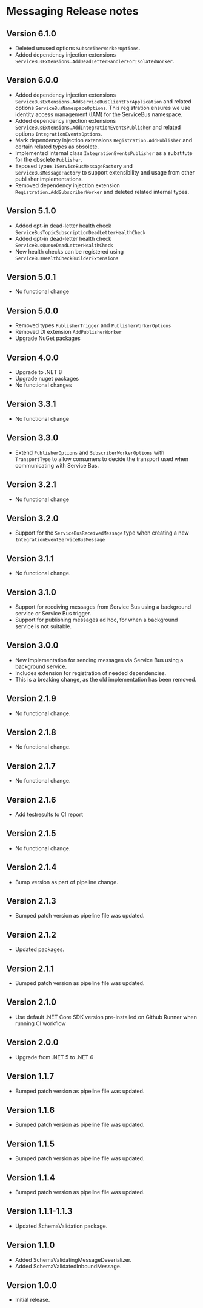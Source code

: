 # Messaging Release notes

## Version 6.1.0

- Deleted unused options `SubscriberWorkerOptions`.
- Added dependency injection extensions `ServiceBusExtensions.AddDeadLetterHandlerForIsolatedWorker`.

## Version 6.0.0

- Added dependency injection extensions `ServiceBusExtensions.AddServiceBusClientForApplication` and related options `ServiceBusNamespaceOptions`. This registration ensures we use identity access management (IAM) for the ServiceBus namespace.
- Added dependency injection extensions `ServiceBusExtensions.AddIntegrationEventsPublisher` and related options `IntegrationEventsOptions`.
- Mark dependency injection extensions `Registration.AddPublisher` and certain related types as obsolete.
- Implemented internal class `IntegrationEventsPublisher` as a substitute for the obsolete `Publisher`.
- Exposed types `IServiceBusMessageFactory` and `ServiceBusMessageFactory` to support extensibility and usage from other publisher implementations.
- Removed dependency injection extension `Registration.AddSubscriberWorker` and deleted related internal types.

## Version 5.1.0

- Added opt-in dead-letter health check `ServiceBusTopicSubscriptionDeadLetterHealthCheck`
- Added opt-in dead-letter health check `ServiceBusQueueDeadLetterHealthCheck`
- New health checks can be registered using `ServiceBusHealthCheckBuilderExtensions`

## Version 5.0.1

- No functional change

## Version 5.0.0

- Removed types `PublisherTrigger` and `PublisherWorkerOptions`
- Removed DI extension `AddPublisherWorker`
- Upgrade NuGet packages

## Version 4.0.0

- Upgrade to .NET 8
- Upgrade nuget packages
- No functional changes

## Version 3.3.1

- No functional change

## Version 3.3.0

- Extend `PublisherOptions` and `SubscriberWorkerOptions` with `TransportType` to allow consumers to decide the transport used when communicating with Service Bus.

## Version 3.2.1

- No functional change

## Version 3.2.0

- Support for the `ServiceBusReceivedMessage` type when creating a new `IntegrationEventServiceBusMessage`

## Version 3.1.1

- No functional change.

## Version 3.1.0

- Support for receiving messages from Service Bus using a background service or Service Bus trigger.
- Support for publishing messages ad hoc, for when a background service is not suitable.

## Version 3.0.0

- New implementation for sending messages via Service Bus using a background service.
- Includes extension for registration of needed dependencies.
- This is a breaking change, as the old implementation has been removed.

## Version 2.1.9

- No functional change.

## Version 2.1.8

- No functional change.

## Version 2.1.7

- No functional change.

## Version 2.1.6

- Add testresults to CI report

## Version 2.1.5

- No functional change.

## Version 2.1.4

- Bump version as part of pipeline change.

## Version 2.1.3

- Bumped patch version as pipeline file was updated.

## Version 2.1.2

- Updated packages.

## Version 2.1.1

- Bumped patch version as pipeline file was updated.

## Version 2.1.0

- Use default .NET Core SDK version pre-installed on Github Runner when running CI workflow

## Version 2.0.0

- Upgrade from .NET 5 to .NET 6

## Version 1.1.7

- Bumped patch version as pipeline file was updated.

## Version 1.1.6

- Bumped patch version as pipeline file was updated.

## Version 1.1.5

- Bumped patch version as pipeline file was updated.

## Version 1.1.4

- Bumped patch version as pipeline file was updated.

## Version 1.1.1-1.1.3

- Updated SchemaValidation package.

## Version 1.1.0

- Added SchemaValidatingMessageDeserializer.
- Added SchemaValidatedInboundMessage<TInboundMessage>.

## Version 1.0.0

- Initial release.

